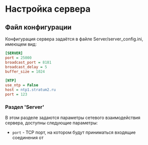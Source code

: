 # Настройка сервера
## Файл конфигурации
Конфигурация сервера задаётся в файле 	Server/server_config.ini, имеющем вид:
```ini
[SERVER]  
port = 25000  
broadcast_port = 8181  
broadcast_delay = 5  
buffer_size = 1024  
  
[NTP]  
use_ntp = False  
host = ntp1.stratum2.ru  
port = 123
``` 
### Раздел 'Server'
В этом разделе задаются параметры сетевого взаимодействия сервера, доступны следующие параметры:

 * `port` - TCP порт, на котором будут приниматься входящие соединения от 

 
<!--stackedit_data:
eyJoaXN0b3J5IjpbLTE2OTMxNDg4NzksODcyNjgwNjE4XX0=
-->
